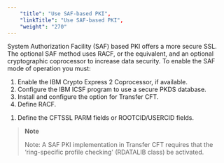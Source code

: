 ```yaml
---
    "title": "Use SAF-based PKI",
    "linkTitle": "Use SAF-based PKI",
    "weight": "270"
---
```

System Authorization Facility (SAF) based PKI offers a more secure SSL. The optional SAF method uses RACF, or the equivalent, and an optional cryptographic coprocessor to increase data security. To enable the SAF mode of operation you must:

1. Enable the IBM Crypto Express 2 Coprocessor, if available.
1. Configure the IBM ICSF program to use a secure PKDS database.
1. Install and configure the option for Transfer CFT.
1. Define RACF.

<!-- -->

1. Define the CFTSSL PARM fields or ROOTCID/USERCID fields.

> **Note**
>
> Note: A SAF PKI implementation in Transfer CFT requires that the ‘ring-specific profile checking' (RDATALIB class) be activated.
